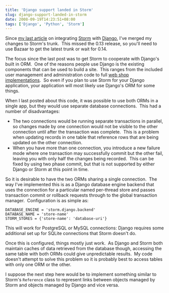 ```yaml
---
title: 'Django support landed in Storm'
slug: django-support-landed-in-storm
date: 2008-09-19T14:23:51+08:00
tags: ['Django', 'Python', 'Storm']
---
```


Since [my last article](using-storm-with-django.md) on integrating
[Storm](http://storm.canonical.com/) with
[Django](http://www.djangoproject.com/), I\'ve merged my changes to
Storm\'s trunk.  This missed the 0.13 release, so you\'ll need to use
Bazaar to get the latest trunk or wait for 0.14.

The focus since the last post was to get Storm to cooperate with
Django\'s built in ORM.  One of the reasons people use Django is the
existing components that can be used to build a site.  This ranges from
the included user management and administration code to full [web shop
implementations](http://www.satchmoproject.com/).  So even if you plan
to use Storm for your Django application, your application will most
likely use Django\'s ORM for some things.

When I last posted about this code, it was possible to use both ORMs in
a single app, but they would use separate database connections.  This
had a number of disadvantages:

-   The two connections would be running separate transactions in
    parallel, so changes made by one connection would not be visible to
    the other connection until after the transaction was complete.  This
    is a problem when updating records in one table that reference rows
    that are being updated on the other connection.
-   When you have more than one connection, you introduce a new failure
    mode where one transaction may successfully commit but the other
    fail, leaving you with only half the changes being recorded.  This
    can be fixed by using two phase commit, but that is not supported by
    either Django or Storm at this point in time.

So it is desirable to have the two ORMs sharing a single connection. 
The way I\'ve implemented this is as a Django database engine backend
that uses the connection for a particular named per-thread store and
passes transaction commit or rollback requests through to the global
transaction manager.  Configuration is as simple as:

    DATABASE_ENGINE = 'storm.django.backend'
    DATABASE_NAME = 'store-name'
    STORM_STORES = {'store-name': 'database-uri'}

This will work for PostgreSQL or MySQL connections: Django requires some
additional set up for SQLite connections that Storm doesn\'t do.

Once this is configured, things mostly just work.  As Django and Storm
both maintain caches of data retrieved from the database though,
accessing the same table with both ORMs could give unpredictable
results.  My code doesn\'t attempt to solve this problem so it is
probably best to access tables with only one ORM or the other.

I suppose the next step here would be to implement something similar to
Storm\'s `Reference` class to represent links between objects managed by
Storm and objects managed by Django and vice versa.

